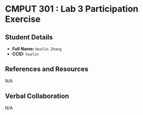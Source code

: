 # CMPUT 301 : Lab 3 Participation Exercise

## Student Details

- **Full Name:** `Hualin Zhang`
- **CCID:** `hualin`

## References and Resources
N/A

## Verbal Collaboration
N/A
